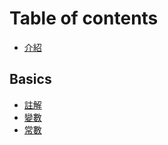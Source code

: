 # Table of contents

* [介紹](README.md)

## Basics

* [註解](basics/zhu-jie.md)
* [變數](basics/bian-shu.md)
* [常數](basics/chang-shu.md)
